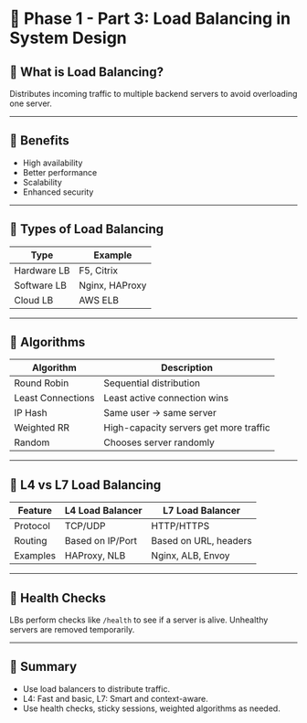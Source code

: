 # 📘 Phase 1 - Part 3: Load Balancing in System Design

## 🔹 What is Load Balancing?
Distributes incoming traffic to multiple backend servers to avoid overloading one server.

---

## 🔸 Benefits
- High availability
- Better performance
- Scalability
- Enhanced security

---

## 🔹 Types of Load Balancing

| Type               | Example        |
|--------------------|----------------|
| Hardware LB        | F5, Citrix     |
| Software LB        | Nginx, HAProxy |
| Cloud LB           | AWS ELB        |

---

## 🔹 Algorithms

| Algorithm          | Description                             |
|--------------------|-----------------------------------------|
| Round Robin        | Sequential distribution                 |
| Least Connections  | Least active connection wins            |
| IP Hash            | Same user → same server                 |
| Weighted RR        | High-capacity servers get more traffic  |
| Random             | Chooses server randomly                 |

---

## 🔹 L4 vs L7 Load Balancing

| Feature     | L4 Load Balancer      | L7 Load Balancer         |
|-------------|------------------------|---------------------------|
| Protocol    | TCP/UDP                | HTTP/HTTPS                |
| Routing     | Based on IP/Port       | Based on URL, headers     |
| Examples    | HAProxy, NLB           | Nginx, ALB, Envoy         |

---

## 🔹 Health Checks
LBs perform checks like `/health` to see if a server is alive. Unhealthy servers are removed temporarily.

---

## 🧠 Summary

- Use load balancers to distribute traffic.
- L4: Fast and basic, L7: Smart and context-aware.
- Use health checks, sticky sessions, weighted algorithms as needed.
